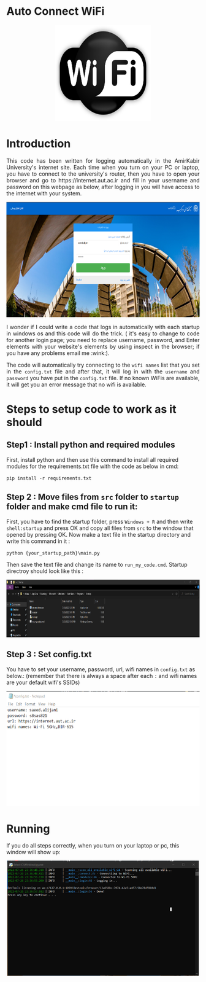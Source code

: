 # Auto Connect WiFi


  <p align="center">
  <img 
    width="250"
    height="250"
    src="./images/logo.png"
  >
</p>

# Introduction
<div style="text-align: justify"> This code has been written for logging automatically in the AmirKabir University's internet site. Each time when you turn on your PC or laptop, you have to connect to the university's router, then you have to open your browser and go to https://internet.aut.ac.ir and fill in your username and password on this webpage as below, after logging in you will have access to the internet with your system. </div>
  <p align="center">
  <img 
    width="700"
    height="300"
    src="./images/login_page.png"
  >
</p>

<div style="text-align: justify"> I wonder if I could write a code that logs in automatically with each startup in windows os and this code will do the trick. ( it's easy to change to code for another login page; you need to replace username, password, and Enter elements with your website's elements by using inspect in the browser; if you have any problems email me :wink:).
  
 The code will automatically try connecting to the `wifi names` list that you set in the `config.txt` file and after that, it will log in with the `username` and `password` you have put in the `config.txt` file. If no known WiFis are available, it will get you an error message that no wifi is available.</div>

# Steps to setup code to work as it should
## Step1 : Install python and required modules


First, install python and then use this command to install all required modules for the requirements.txt file with the code as below in cmd:
```
pip install -r requirements.txt
```
## Step 2 : Move files from `src` folder to `startup` folder and make cmd file to run it:

First, you have to find the startup folder, press `Windows + R` and then write `shell:startup` and press OK and copy all files from `src` to the window that opened by pressing OK. Now make a text file in the startup directory and write this command in it :
```
python {your_startup_path}\main.py
```
Then save the text file and change its name to `run_my_code.cmd`. Startup directroy should look like this : 
<p align="center">
  <img 
    width="1000"
    height="150"
    src="./images/startup.png"
  >
</p>

## Step 3 : Set config.txt

You have to set your username, password, url, wifi names in `config.txt` as below.: (remember that there is always a space after each `:` and wifi names are your default wifi's SSIDs)
 <p align="center">
  <img 
    width="700"
    height="300"
    src="./images/config.txt.png"
  >
</p>

# Running 
If you do all steps correctly, when you turn on your laptop or pc, this window will show up:
 <p align="center">
  <img 
    width="500"
    height="300"
    src="./images/cmd.png"
  >
</p>
